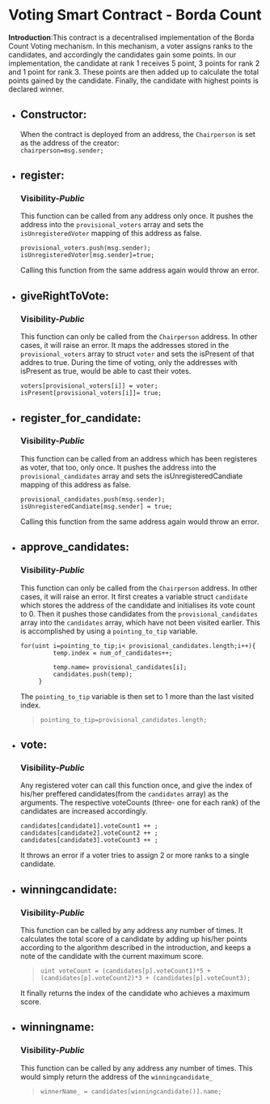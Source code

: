 # Voting Smart Contract - Borda Count

**Introduction**:This contract is a decentralised implementation of the Borda Count Voting mechanism. In this mechanism, a voter assigns ranks to the candidates, and accordingly the candidates gain some points. In our implementation, the candidate at rank 1 receives 5 point, 3 points for rank 2 and 1 point for rank 3. These points are then added up to calculate the total points gained by the candidate. Finally, the candidate with highest points is declared winner.

- ## Constructor:
  When the contract is deployed from an address, the `Chairperson` is set as the address of the creator:   
    ```chairperson=msg.sender;```
- ## register:  
  ### Visibility-*Public* 
  This function can be called from any address only once. It pushes the address into the `provisional_voters` array and sets the `isUnregisteredVoter` mapping of this address as false.
  ```
  provisional_voters.push(msg.sender);
  isUnregisteredVoter[msg.sender]=true;
  ```
  Calling this function from the same address again would throw an error. 
 - ## giveRightToVote:  
    ### Visibility-*Public* 
    This function can only be called from the `Chairperson` address. In other cases, it will raise an error.
    It maps the addresses stored in the `provisional_voters` array to struct `voter` and sets the isPresent of that addres to true. During the time of voting,
    only the addresses with isPresent as true, would be able to cast their votes.
   ```
   voters[provisional_voters[i]] = voter;
   isPresent[provisional_voters[i]]= true; 
   ```
- ## register_for_candidate:  
  ### Visibility-*Public* 
  This function can be called from an address which has been registeres as voter, that too, only once. It pushes the address into the `provisional_candidates` array and sets the isUnregisteredCandiate mapping of this address as false.
  ```
  provisional_candidates.push(msg.sender);           
  isUnregisteredCandiate[msg.sender] = true; 
  ```
  Calling this function from the same address again would throw an error.
  
 - ## approve_candidates:  
    ### Visibility-*Public* 
    This function can only be called from the `Chairperson` address. In other cases, it will raise an error.
    It first creates a variable struct `candidate` which stores the address of the candidate and initialises its vote count to 0. Then it pushes those candidates from the `provisional_candidates` array into the `candidates` array, which have not been visited earlier. This is accomplished by using a `pointing_to_tip` variable.
    
   ```
   for(uint i=pointing_to_tip;i< provisional_candidates.length;i++){
            temp.index = num_of_candidates++;
            
            temp.name= provisional_candidates[i];
            candidates.push(temp);
        }
   ```    
    The `pointing_to_tip` variable is then set to 1 more than the last visited index.
    >```pointing_to_tip=provisional_candidates.length;```

- ## vote:
    ### Visibility-*Public*
    Any registered voter can call this function once, and give the index of his/her preffered candidates(from the `candidates` array) as the arguments.
    The respective voteCounts (three- one for each rank) of the candidates are increased accordingly.
    ```
    candidates[candidate1].voteCount1 ++ ;
    candidates[candidate2].voteCount2 ++ ;
    candidates[candidate3].voteCount3 ++ ;
    ```
    It throws an error if a voter tries to assign 2 or more ranks to a single candidate.
- ## winningcandidate:
    ### Visibility-*Public*
    This function can be called by any address any number of times. It calculates the total score of a candidate by adding up his/her points according to the algorithm described in the introduction, and keeps a note of the candidate with the current maximum score. 
    > `uint voteCount = (candidates[p].voteCount1)*5 + (candidates[p].voteCount2)*3 + (candidates[p].voteCount3);` 
    
    It finally returns the index of the candidate who achieves a maximum score.
    
    
- ## winningname:
    ### Visibility-*Public*
    This function can be called by any address any number of times. This would simply return the address of the `winningcandidate_`
    > `winnerName_ = candidates[winningcandidate()].name;`

